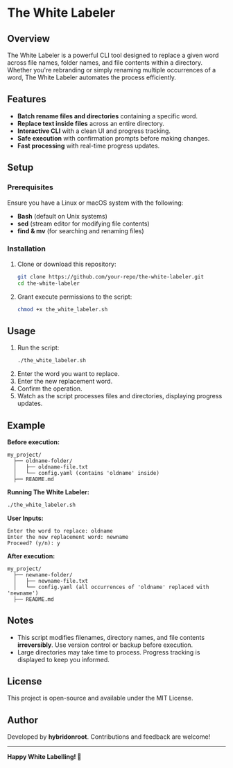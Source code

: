 # The White Labeler

## Overview
The White Labeler is a powerful CLI tool designed to replace a given word across file names, folder names, and file contents within a directory. Whether you're rebranding or simply renaming multiple occurrences of a word, The White Labeler automates the process efficiently.

## Features
- **Batch rename files and directories** containing a specific word.
- **Replace text inside files** across an entire directory.
- **Interactive CLI** with a clean UI and progress tracking.
- **Safe execution** with confirmation prompts before making changes.
- **Fast processing** with real-time progress updates.

## Setup
### Prerequisites
Ensure you have a Linux or macOS system with the following:
- **Bash** (default on Unix systems)
- **sed** (stream editor for modifying file contents)
- **find & mv** (for searching and renaming files)

### Installation
1. Clone or download this repository:
   ```sh
   git clone https://github.com/your-repo/the-white-labeler.git
   cd the-white-labeler
   ```
2. Grant execute permissions to the script:
   ```sh
   chmod +x the_white_labeler.sh
   ```

## Usage
1. Run the script:
   ```sh
   ./the_white_labeler.sh
   ```
2. Enter the word you want to replace.
3. Enter the new replacement word.
4. Confirm the operation.
5. Watch as the script processes files and directories, displaying progress updates.

## Example
**Before execution:**
```
my_project/
  ├── oldname-folder/
  │   ├── oldname-file.txt
  │   └── config.yaml (contains 'oldname' inside)
  ├── README.md
```

**Running The White Labeler:**
```sh
./the_white_labeler.sh
```
**User Inputs:**
```
Enter the word to replace: oldname
Enter the new replacement word: newname
Proceed? (y/n): y
```

**After execution:**
```
my_project/
  ├── newname-folder/
  │   ├── newname-file.txt
  │   └── config.yaml (all occurrences of 'oldname' replaced with 'newname')
  ├── README.md
```

## Notes
- This script modifies filenames, directory names, and file contents **irreversibly**. Use version control or backup before execution.
- Large directories may take time to process. Progress tracking is displayed to keep you informed.

## License
This project is open-source and available under the MIT License.

## Author
Developed by **hybridonroot**. Contributions and feedback are welcome!

---
**Happy White Labelling! 🚀**

